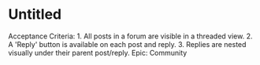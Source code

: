 # Untitled

Acceptance Criteria: 1. All posts in a forum are visible in a threaded view. 2. A 'Reply' button is available on each post and reply. 3. Replies are nested visually under their parent post/reply.
Epic: Community